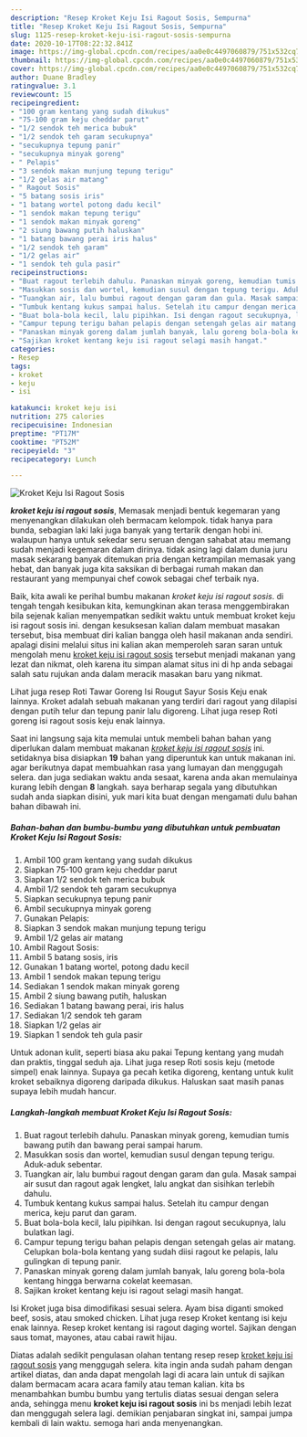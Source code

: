```yaml
---
description: "Resep Kroket Keju Isi Ragout Sosis, Sempurna"
title: "Resep Kroket Keju Isi Ragout Sosis, Sempurna"
slug: 1125-resep-kroket-keju-isi-ragout-sosis-sempurna
date: 2020-10-17T08:22:32.841Z
image: https://img-global.cpcdn.com/recipes/aa0e0c4497060879/751x532cq70/kroket-keju-isi-ragout-sosis-foto-resep-utama.jpg
thumbnail: https://img-global.cpcdn.com/recipes/aa0e0c4497060879/751x532cq70/kroket-keju-isi-ragout-sosis-foto-resep-utama.jpg
cover: https://img-global.cpcdn.com/recipes/aa0e0c4497060879/751x532cq70/kroket-keju-isi-ragout-sosis-foto-resep-utama.jpg
author: Duane Bradley
ratingvalue: 3.1
reviewcount: 15
recipeingredient:
- "100 gram kentang yang sudah dikukus"
- "75-100 gram keju cheddar parut"
- "1/2 sendok teh merica bubuk"
- "1/2 sendok teh garam secukupnya"
- "secukupnya tepung panir"
- "secukupnya minyak goreng"
- " Pelapis"
- "3 sendok makan munjung tepung terigu"
- "1/2 gelas air matang"
- " Ragout Sosis"
- "5 batang sosis iris"
- "1 batang wortel potong dadu kecil"
- "1 sendok makan tepung terigu"
- "1 sendok makan minyak goreng"
- "2 siung bawang putih haluskan"
- "1 batang bawang perai iris halus"
- "1/2 sendok teh garam"
- "1/2 gelas air"
- "1 sendok teh gula pasir"
recipeinstructions:
- "Buat ragout terlebih dahulu. Panaskan minyak goreng, kemudian tumis bawang putih dan bawang perai sampai harum."
- "Masukkan sosis dan wortel, kemudian susul dengan tepung terigu. Aduk-aduk sebentar."
- "Tuangkan air, lalu bumbui ragout dengan garam dan gula. Masak sampai air susut dan ragout agak lengket, lalu angkat dan sisihkan terlebih dahulu."
- "Tumbuk kentang kukus sampai halus. Setelah itu campur dengan merica, keju parut dan garam."
- "Buat bola-bola kecil, lalu pipihkan. Isi dengan ragout secukupnya, lalu bulatkan lagi."
- "Campur tepung terigu bahan pelapis dengan setengah gelas air matang. Celupkan bola-bola kentang yang sudah diisi ragout ke pelapis, lalu gulingkan di tepung panir."
- "Panaskan minyak goreng dalam jumlah banyak, lalu goreng bola-bola kentang hingga berwarna cokelat keemasan."
- "Sajikan kroket kentang keju isi ragout selagi masih hangat."
categories:
- Resep
tags:
- kroket
- keju
- isi

katakunci: kroket keju isi 
nutrition: 275 calories
recipecuisine: Indonesian
preptime: "PT17M"
cooktime: "PT52M"
recipeyield: "3"
recipecategory: Lunch

---
```



![Kroket Keju Isi Ragout Sosis](https://img-global.cpcdn.com/recipes/aa0e0c4497060879/751x532cq70/kroket-keju-isi-ragout-sosis-foto-resep-utama.jpg)

<b><i>kroket keju isi ragout sosis</i></b>, Memasak menjadi bentuk kegemaran yang menyenangkan dilakukan oleh bermacam kelompok. tidak hanya para bunda, sebagian laki laki juga banyak yang tertarik dengan hobi ini. walaupun hanya untuk sekedar seru seruan dengan sahabat atau memang sudah menjadi kegemaran dalam dirinya. tidak asing lagi dalam dunia juru masak sekarang banyak ditemukan pria dengan ketrampilan memasak yang hebat, dan banyak juga kita saksikan di berbagai rumah makan dan restaurant yang mempunyai chef cowok sebagai chef terbaik nya.

Baik, kita awali ke perihal bumbu makanan <i>kroket keju isi ragout sosis</i>. di tengah tengah kesibukan kita, kemungkinan akan terasa menggembirakan bila sejenak kalian menyempatkan sedikit waktu untuk membuat kroket keju isi ragout sosis ini. dengan kesuksesan kalian dalam membuat masakan tersebut, bisa membuat diri kalian bangga oleh hasil makanan anda sendiri. apalagi disini melalui situs ini kalian akan memperoleh saran saran untuk mengolah menu <u>kroket keju isi ragout sosis</u> tersebut menjadi makanan yang lezat dan nikmat, oleh karena itu simpan alamat situs ini di hp anda sebagai salah satu rujukan anda dalam meracik masakan baru yang nikmat.

Lihat juga resep Roti Tawar Goreng Isi Rougut Sayur Sosis Keju enak lainnya. Kroket adalah sebuah makanan yang terdiri dari ragout yang dilapisi dengan putih telur dan tepung panir lalu digoreng. Lihat juga resep Roti goreng isi ragout sosis keju enak lainnya.


Saat ini langsung saja kita memulai untuk membeli bahan bahan yang diperlukan dalam membuat makanan <u><i>kroket keju isi ragout sosis</i></u> ini. setidaknya bisa disiapkan <b>19</b> bahan yang diperuntuk kan untuk makanan ini. agar berikutnya dapat membuahkan rasa yang lumayan dan menggugah selera. dan juga sediakan waktu anda sesaat, karena anda akan memulainya kurang lebih dengan <b>8</b> langkah. saya berharap segala yang dibutuhkan sudah anda siapkan disini, yuk mari kita buat dengan mengamati dulu bahan bahan dibawah ini.

<!--inarticleads1-->

##### Bahan-bahan dan bumbu-bumbu yang dibutuhkan untuk pembuatan Kroket Keju Isi Ragout Sosis:

1. Ambil 100 gram kentang yang sudah dikukus
1. Siapkan 75-100 gram keju cheddar parut
1. Siapkan 1/2 sendok teh merica bubuk
1. Ambil 1/2 sendok teh garam secukupnya
1. Siapkan secukupnya tepung panir
1. Ambil secukupnya minyak goreng
1. Gunakan  Pelapis:
1. Siapkan 3 sendok makan munjung tepung terigu
1. Ambil 1/2 gelas air matang
1. Ambil  Ragout Sosis:
1. Ambil 5 batang sosis, iris
1. Gunakan 1 batang wortel, potong dadu kecil
1. Ambil 1 sendok makan tepung terigu
1. Sediakan 1 sendok makan minyak goreng
1. Ambil 2 siung bawang putih, haluskan
1. Sediakan 1 batang bawang perai, iris halus
1. Sediakan 1/2 sendok teh garam
1. Siapkan 1/2 gelas air
1. Siapkan 1 sendok teh gula pasir


Untuk adonan kulit, seperti biasa aku pakai Tepung kentang yang mudah dan praktis, tinggal seduh aja. Lihat juga resep Roti sosis keju (metode simpel) enak lainnya. Supaya ga pecah ketika digoreng, kentang untuk kulit kroket sebaiknya digoreng daripada dikukus. Haluskan saat masih panas supaya lebih mudah hancur. 

<!--inarticleads2-->

##### Langkah-langkah membuat Kroket Keju Isi Ragout Sosis:

1. Buat ragout terlebih dahulu. Panaskan minyak goreng, kemudian tumis bawang putih dan bawang perai sampai harum.
1. Masukkan sosis dan wortel, kemudian susul dengan tepung terigu. Aduk-aduk sebentar.
1. Tuangkan air, lalu bumbui ragout dengan garam dan gula. Masak sampai air susut dan ragout agak lengket, lalu angkat dan sisihkan terlebih dahulu.
1. Tumbuk kentang kukus sampai halus. Setelah itu campur dengan merica, keju parut dan garam.
1. Buat bola-bola kecil, lalu pipihkan. Isi dengan ragout secukupnya, lalu bulatkan lagi.
1. Campur tepung terigu bahan pelapis dengan setengah gelas air matang. Celupkan bola-bola kentang yang sudah diisi ragout ke pelapis, lalu gulingkan di tepung panir.
1. Panaskan minyak goreng dalam jumlah banyak, lalu goreng bola-bola kentang hingga berwarna cokelat keemasan.
1. Sajikan kroket kentang keju isi ragout selagi masih hangat.


Isi Kroket juga bisa dimodifikasi sesuai selera. Ayam bisa diganti smoked beef, sosis, atau smoked chicken. Lihat juga resep Kroket kentang isi keju enak lainnya. Resep kroket kentang isi ragout daging wortel. Sajikan dengan saus tomat, mayones, atau cabai rawit hijau. 

Diatas adalah sedikit pengulasan olahan tentang resep resep <u>kroket keju isi ragout sosis</u> yang menggugah selera. kita ingin anda sudah paham dengan artikel diatas, dan anda dapat mengolah lagi di acara lain untuk di sajikan dalam bermacam acara acara family atau teman kalian. kita bs menambahkan bumbu bumbu yang tertulis diatas sesuai dengan selera anda, sehingga menu <b>kroket keju isi ragout sosis</b> ini bs menjadi lebih lezat dan menggugah selera lagi. demikian penjabaran singkat ini, sampai jumpa kembali di lain waktu. semoga hari anda menyenangkan.
